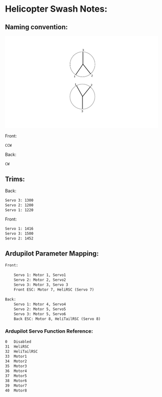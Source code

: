 # Helicopter Swash Notes:

## Naming convention:
![alt text](naming.png "Naming Convention Swash Plates")

Front:

    CCW
Back:

    CW
## Trims:

Back:

    Servo 3: 1300
    Servo 2: 1200
    Servo 1: 1220
Front:
    
    Servo 1: 1416
    Servo 3: 1500
    Servo 2: 1452 


## Ardupilot Parameter Mapping:

    Front:

        Servo 1: Motor 1, Servo1
        Servo 2: Motor 2, Servo2
        Servo 3: Motor 3, Servo 3
        Front ESC: Motor 7, HeliRSC (Servo 7)
    
    Back:
        Servo 1: Motor 4, Servo4
        Servo 2: Motor 5, Servo5
        Servo 3: Motor 5, Servo6
        Back ESC: Motor 8, HeliTailRSC (Servo 8)


### Ardupilot Servo Function Reference:

    0	Disabled
    31	HeliRSC
    32	HeliTailRSC
    33	Motor1
    34	Motor2
    35	Motor3
    36	Motor4
    37	Motor5
    38	Motor6
    39	Motor7
    40	Motor8